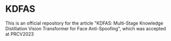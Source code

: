# KDFAS
This is an official repository for the article "KDFAS: Multi-Stage Knowledge Distillation Vision Transformer for Face Anti-Spoofing", which was accepted at PRCV2023
